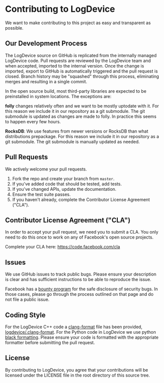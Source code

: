 # Contributing to LogDevice
We want to make contributing to this project as easy and transparent as
possible.

## Our Development Process
The LogDevice source on GitHub is replicated from the internally
managed LogDevice code. Pull requests are reviewed by the LogDevice team and
when accepted, imported to the internal version. Once the change is imported,
export to GitHub is automatically triggered and the pull request is closed. 
Branch history may be "squashed" through this process, eliminating merges
and resulting in a single commit.

In the open source build, most third-party libraries are expected to be
preinstalled in system locations. The exceptions are:

**folly** changes relatively often and we want to be mostly uptodate with it.
For this reason we include it in our repository as a git submodule. The git
submodule is updated as changes are made to folly. In practice this seems to
happen every few hours.

**RocksDB**: We use features from newer versions or RocksDB than what
distributions prepackage. For this reason we include it in our repository as a
git submodule. The git submodule is manually updated as needed.

## Pull Requests
We actively welcome your pull requests.

1. Fork the repo and create your branch from `master`.
2. If you've added code that should be tested, add tests.
3. If you've changed APIs, update the documentation.
4. Ensure the test suite passes.
5. If you haven't already, complete the Contributor License Agreement ("CLA").

## Contributor License Agreement ("CLA")
In order to accept your pull request, we need you to submit a CLA. You only need
to do this once to work on any of Facebook's open source projects.

Complete your CLA here: <https://code.facebook.com/cla>

## Issues
We use GitHub issues to track public bugs. Please ensure your description is
clear and has sufficient instructions to be able to reproduce the issue.

Facebook has a [bounty program](https://www.facebook.com/whitehat/) for the safe
disclosure of security bugs. In those cases, please go through the process
outlined on that page and do not file a public issue.

## Coding Style

For the LogDevice C++ code a [clang-format](https://clang.llvm.org/docs/ClangFormat.html)
file has been provided, [logdevice/.clang-format](logdevice/.clang-format). For
the Python code in LogDevice we use python [black formatting](https://github.com/ambv/black).
Please ensure your code is formatted with the appropriate formatter before
submitting the pull request.

## License
By contributing to LogDevice, you agree that your contributions will be licensed
under the LICENSE file in the root directory of this source tree.
